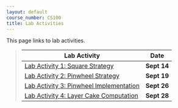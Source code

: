 ```yaml
---
layout: default
course_number: CS100
title: Lab Activities
---
```


This page links to lab activities.


> Lab Activity                                                                           |     Date    |
> -------------------------------------------------------------------------------------- | ----------- |
> [Lab Activity 1: Square Strategy](CPADS_Lab1.pdf)                                      | **Sept 14** |
> [Lab Activity 2: Pinwheel Strategy](CPADS_Lab2.pdf)                                    | **Sept 19** |
> [Lab Activity 3: Pinwheel Implementation](CPADS_Lab3.pdf)                              | **Sept 26** |
> [Lab Activity 4: Layer Cake Computation](CPADS_Lab4.pdf)                               | **Sept 28** |

<!--
> [Exam 1 Review: Diamond](CPADS_Exam1Review.pdf) <br> [Solution: Strategy](CPADS_Exam1Review_Strategy.pdf) <br> [Solution: Code](CPADS_Exam1Review_Code.py)  | **Oct 2**   |
> [Lab Activity 5: Pinwheel Functions](CPADS_Lab5.pdf) <br /> [pinwheelFunctions.py](src/pinwheelFunctions.py)   | **Oct 20** |
> [Lab Activity 6: Loop Exercises](CPADS_Lab6.pdf) <br /> [Lab 6 Solutions](CPADS_Lab6Sol.pdf)                   | **Oct 23** |
> [Lab Activity 7: Pyramid Strategy](CPADS_Lab7.pdf) <br /> [Lab 7 Solutions](CPADS_Lab7Sol.pdf)                 | **Oct 25** |
> [Lab Activity 8: Decisions](CPADS_Lab8.pdf) <br /> [Lab 8 Solutions](CPADS_Lab8Sol.pdf)                        | **Nov 3**  |
> [Lab Activity 9: Conditional Iteration](CPADS_Lab9.pdf) <br /> [Lab 9 Solutions](CPADS_Lab9Sol.pdf)            | **Nov 6**  |
-->